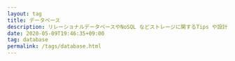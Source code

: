 ```yaml
---
layout: tag
title: データベース
description: リレーショナルデータベースやNoSQL などストレージに関するTips や設計思想メモ
date: 2020-05-09T19:46:35+09:00
tag: database
permalink: /tags/database.html
---
```

